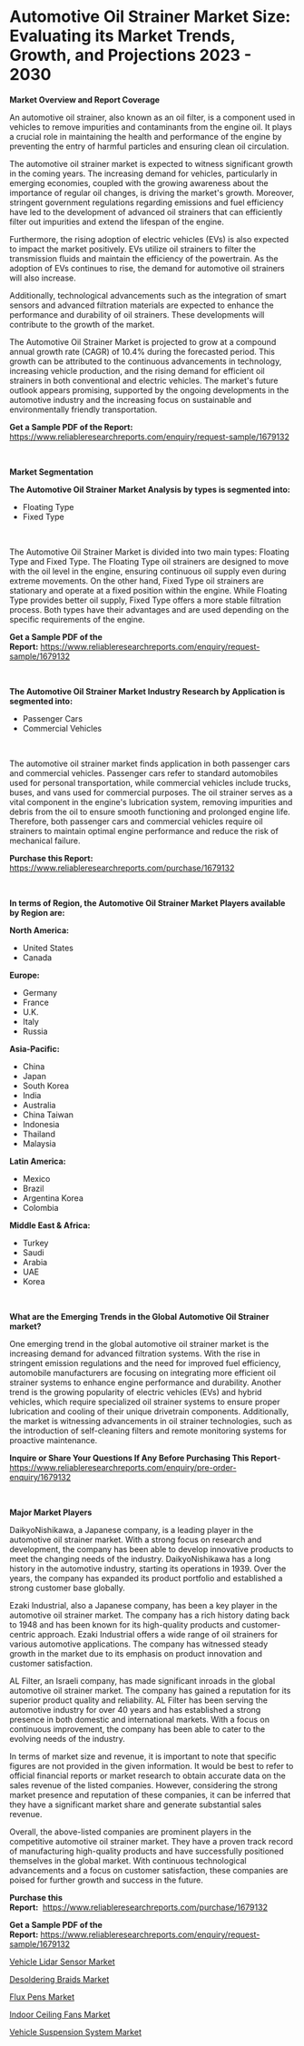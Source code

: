 <p><h1>Automotive Oil Strainer Market Size: Evaluating its Market Trends, Growth, and Projections 2023 - 2030</h1></p><p><strong>Market Overview and Report Coverage</strong></p>
<p><p>An automotive oil strainer, also known as an oil filter, is a component used in vehicles to remove impurities and contaminants from the engine oil. It plays a crucial role in maintaining the health and performance of the engine by preventing the entry of harmful particles and ensuring clean oil circulation.</p><p>The automotive oil strainer market is expected to witness significant growth in the coming years. The increasing demand for vehicles, particularly in emerging economies, coupled with the growing awareness about the importance of regular oil changes, is driving the market's growth. Moreover, stringent government regulations regarding emissions and fuel efficiency have led to the development of advanced oil strainers that can efficiently filter out impurities and extend the lifespan of the engine.</p><p>Furthermore, the rising adoption of electric vehicles (EVs) is also expected to impact the market positively. EVs utilize oil strainers to filter the transmission fluids and maintain the efficiency of the powertrain. As the adoption of EVs continues to rise, the demand for automotive oil strainers will also increase.</p><p>Additionally, technological advancements such as the integration of smart sensors and advanced filtration materials are expected to enhance the performance and durability of oil strainers. These developments will contribute to the growth of the market.</p><p>The Automotive Oil Strainer Market is projected to grow at a compound annual growth rate (CAGR) of 10.4% during the forecasted period. This growth can be attributed to the continuous advancements in technology, increasing vehicle production, and the rising demand for efficient oil strainers in both conventional and electric vehicles. The market's future outlook appears promising, supported by the ongoing developments in the automotive industry and the increasing focus on sustainable and environmentally friendly transportation.</p></p>
<p><strong>Get a Sample PDF of the Report:</strong> <a href="https://www.reliableresearchreports.com/enquiry/request-sample/1679132">https://www.reliableresearchreports.com/enquiry/request-sample/1679132</a></p>
<p>&nbsp;</p>
<p><strong>Market Segmentation</strong></p>
<p><strong>The Automotive Oil Strainer Market Analysis by types is segmented into:</strong></p>
<p><ul><li>Floating Type</li><li>Fixed Type</li></ul></p>
<p>&nbsp;</p>
<p><p>The Automotive Oil Strainer Market is divided into two main types: Floating Type and Fixed Type. The Floating Type oil strainers are designed to move with the oil level in the engine, ensuring continuous oil supply even during extreme movements. On the other hand, Fixed Type oil strainers are stationary and operate at a fixed position within the engine. While Floating Type provides better oil supply, Fixed Type offers a more stable filtration process. Both types have their advantages and are used depending on the specific requirements of the engine.</p></p>
<p><strong>Get a Sample PDF of the Report:</strong>&nbsp;<a href="https://www.reliableresearchreports.com/enquiry/request-sample/1679132">https://www.reliableresearchreports.com/enquiry/request-sample/1679132</a></p>
<p>&nbsp;</p>
<p><strong>The Automotive Oil Strainer Market Industry Research by Application is segmented into:</strong></p>
<p><ul><li>Passenger Cars</li><li>Commercial Vehicles</li></ul></p>
<p>&nbsp;</p>
<p><p>The automotive oil strainer market finds application in both passenger cars and commercial vehicles. Passenger cars refer to standard automobiles used for personal transportation, while commercial vehicles include trucks, buses, and vans used for commercial purposes. The oil strainer serves as a vital component in the engine's lubrication system, removing impurities and debris from the oil to ensure smooth functioning and prolonged engine life. Therefore, both passenger cars and commercial vehicles require oil strainers to maintain optimal engine performance and reduce the risk of mechanical failure.</p></p>
<p><strong>Purchase this Report:</strong>&nbsp; <a href="https://www.reliableresearchreports.com/purchase/1679132">https://www.reliableresearchreports.com/purchase/1679132</a></p>
<p>&nbsp;</p>
<p><strong>In terms of Region, the Automotive Oil Strainer Market Players available by Region are:</strong></p>
<p>
    <p> <strong> North America: </strong>
        <ul>
            <li>United States</li>
            <li>Canada</li>
        </ul>
        </p> 
    <p> <strong> Europe: </strong>
        <ul>
            <li>Germany</li>
            <li>France</li>
            <li>U.K.</li>
            <li>Italy</li>
            <li>Russia</li>
        </ul>
        </p> 
    <p> <strong> Asia-Pacific: </strong>
        <ul>
            <li>China</li>
            <li>Japan</li>
            <li>South Korea</li>
            <li>India</li>
            <li>Australia</li>
            <li>China Taiwan</li>
            <li>Indonesia</li>
            <li>Thailand</li>
            <li>Malaysia</li>
        </ul>
        </p> 
    <p> <strong> Latin America: </strong>
        <ul>
            <li>Mexico</li>
            <li>Brazil</li>
            <li>Argentina Korea</li>
            <li>Colombia</li>
        </ul>
        </p> 
    <p> <strong> Middle East & Africa: </strong>
        <ul>
            <li>Turkey</li>
            <li>Saudi</li>
            <li>Arabia</li>
            <li>UAE</li>
            <li>Korea</li>
        </ul>
    </p>
    </p>
<p>&nbsp;</p>
<p><strong>What are the Emerging Trends in the Global Automotive Oil Strainer market?</strong></p>
<p><p>One emerging trend in the global automotive oil strainer market is the increasing demand for advanced filtration systems. With the rise in stringent emission regulations and the need for improved fuel efficiency, automobile manufacturers are focusing on integrating more efficient oil strainer systems to enhance engine performance and durability. Another trend is the growing popularity of electric vehicles (EVs) and hybrid vehicles, which require specialized oil strainer systems to ensure proper lubrication and cooling of their unique drivetrain components. Additionally, the market is witnessing advancements in oil strainer technologies, such as the introduction of self-cleaning filters and remote monitoring systems for proactive maintenance.</p></p>
<p><strong>Inquire or Share Your Questions If Any Before Purchasing This Report</strong>- <a href="https://www.reliableresearchreports.com/enquiry/pre-order-enquiry/1679132">https://www.reliableresearchreports.com/enquiry/pre-order-enquiry/1679132</a></p>
<p>&nbsp;</p>
<p><strong>Major Market Players</strong></p>
<p><p>DaikyoNishikawa, a Japanese company, is a leading player in the automotive oil strainer market. With a strong focus on research and development, the company has been able to develop innovative products to meet the changing needs of the industry. DaikyoNishikawa has a long history in the automotive industry, starting its operations in 1939. Over the years, the company has expanded its product portfolio and established a strong customer base globally.</p><p>Ezaki Industrial, also a Japanese company, has been a key player in the automotive oil strainer market. The company has a rich history dating back to 1948 and has been known for its high-quality products and customer-centric approach. Ezaki Industrial offers a wide range of oil strainers for various automotive applications. The company has witnessed steady growth in the market due to its emphasis on product innovation and customer satisfaction.</p><p>AL Filter, an Israeli company, has made significant inroads in the global automotive oil strainer market. The company has gained a reputation for its superior product quality and reliability. AL Filter has been serving the automotive industry for over 40 years and has established a strong presence in both domestic and international markets. With a focus on continuous improvement, the company has been able to cater to the evolving needs of the industry.</p><p>In terms of market size and revenue, it is important to note that specific figures are not provided in the given information. It would be best to refer to official financial reports or market research to obtain accurate data on the sales revenue of the listed companies. However, considering the strong market presence and reputation of these companies, it can be inferred that they have a significant market share and generate substantial sales revenue.</p><p>Overall, the above-listed companies are prominent players in the competitive automotive oil strainer market. They have a proven track record of manufacturing high-quality products and have successfully positioned themselves in the global market. With continuous technological advancements and a focus on customer satisfaction, these companies are poised for further growth and success in the future.</p></p>
<p><strong>Purchase this Report:</strong>&nbsp;&nbsp;<a href="https://www.reliableresearchreports.com/purchase/1679132">https://www.reliableresearchreports.com/purchase/1679132</a></p>
<p></p>
<p><strong>Get a Sample PDF of the Report:</strong>&nbsp;<a href="https://www.reliableresearchreports.com/enquiry/request-sample/1679132">https://www.reliableresearchreports.com/enquiry/request-sample/1679132</a></p>
<p><p><a href="https://github.com/dzharov81/Market-Research-Report-List-1/blob/main/vehicle-lidar-sensor-market.md">Vehicle Lidar Sensor Market</a></p><p><a href="https://medium.com/@jensenklein/desoldering-braids-market-furnishes-information-on-market-share-market-trends-and-market-growth-21cd0f087b6e">Desoldering Braids Market</a></p><p><a href="https://medium.com/@edenkrajcik/flux-pens-market-analysis-its-cagr-market-segmentation-and-global-industry-overview-19047bd7b5ce">Flux Pens Market</a></p><p><a href="https://medium.com/@vivianejast/analyzing-indoor-ceiling-fans-market-global-industry-perspective-and-forecast-2023-to-2030-3e3ba22a8dd1">Indoor Ceiling Fans Market</a></p><p><a href="https://github.com/ambrozg/Market-Research-Report-List-1/blob/main/vehicle-suspension-system-market.md">Vehicle Suspension System Market</a></p></p>